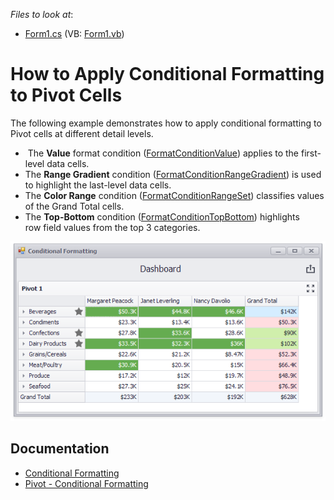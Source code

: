 <!-- default file list -->
*Files to look at*:

* [Form1.cs](./CS/Pivot_ConditionalFormatting/Form1.cs) (VB: [Form1.vb](./VB/Pivot_ConditionalFormatting/Form1.vb))
<!-- default file list end -->
# How to Apply Conditional Formatting to Pivot Cells


The following example demonstrates how to apply conditional formatting to Pivot cells at different detail levels.

*  The **Value** format condition ([FormatConditionValue](https://docs.devexpress.com/Dashboard/DevExpress.DashboardCommon.FormatConditionValue)) applies to the first-level data cells.
* The **Range Gradient** condition ([FormatConditionRangeGradient](https://docs.devexpress.com/Dashboard/DevExpress.DashboardCommon.FormatConditionRangeGradient)) is used to highlight the last-level data cells.
* The **Color Range** condition ([FormatConditionRangeSet](https://docs.devexpress.com/Dashboard/DevExpress.DashboardCommon.FormatConditionRangeSet)) classifies values of the Grand Total cells.
* The **Top-Bottom** condition ([FormatConditionTopBottom](https://docs.devexpress.com/Dashboard/DevExpress.DashboardCommon.FormatConditionTopBottom)) highlights row field values from the top 3 categories.

![screenshot](/images/screenshot.png)

## Documentation

* [Conditional Formatting](https://docs.devexpress.com/Dashboard/116914/common-features/appearance-customization/conditional-formatting)
* [Pivot - Conditional Formatting](https://docs.devexpress.com/Dashboard/401934)

